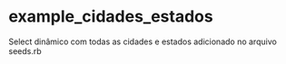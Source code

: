# example_cidades_estados
Select dinâmico com todas as cidades e estados adicionado no arquivo seeds.rb
